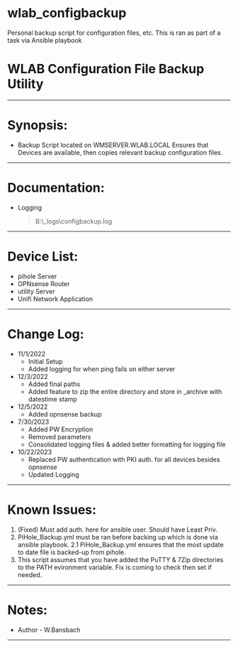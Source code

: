 # wlab_configbackup
Personal backup script for configuration files, etc. This is ran as part of a task via Ansible playbook

# WLAB Configuration File Backup Utility
--------------------------------------------------
# Synopsis:
 * Backup Script located on WMSERVER.WLAB.LOCAL
   Ensures that Devices are available, then copies 
   relevant backup configuration files. 

--------------------------------------------------
# Documentation:                 
 * Logging
   > B:\\_logs\configbackup.log

--------------------------------------------------
# Device List:                 
 * pihole Server
 * OPNsense Router
 * utility Server
 * Unifi Network Application

--------------------------------------------------
# Change Log:
 * 11/1/2022
   - Initial Setup
   - Added logging for when ping fails on either server
 * 12/3/2022
   - Added final paths
   - Added feature to zip the entire directory and store in _archive with datestime stamp
 * 12/5/2022
   - Added opnsense backup
 * 7/30/2023
   - Added PW Encryption
   - Removed parameters
   - Consolidated logging files & added better formatting for logging file
 * 10/22/2023
   - Replaced PW authentication with PKI auth. for all devices besides opnsense
   - Updated Logging

--------------------------------------------------
 # Known Issues:
 1. (Fixed) Must add auth. here for ansible user. Should have Least Priv.
 2. PiHole_Backup.yml must be ran before backing up which is done via ansible playbook.
 2.1 PiHole_Backup.yml ensures that the most update to date file is backed-up from pihole.
 3. This script assumes that you have added the PuTTY & 7Zip directories to the PATH evironment variable. Fix is coming to check then set if needed.

--------------------------------------------------
# Notes:
 * Author - W.Bansbach

--------------------------------------------------
